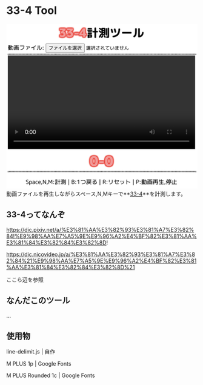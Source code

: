 # 33-4 Tool

![screenshot1](setumei1.png)
動画ファイルを再生しながらスペース,N,Mキーで**<ins>33-4</ins>**を計測します。

## 33-4ってなんぞ

https://dic.pixiv.net/a/%E3%81%AA%E3%82%93%E3%81%A7%E3%82%84!%E9%98%AA%E7%A5%9E%E9%96%A2%E4%BF%82%E3%81%AA%E3%81%84%E3%82%84%E3%82%8D!

https://dic.nicovideo.jp/a/%E3%81%AA%E3%82%93%E3%81%A7%E3%82%84%21%E9%98%AA%E7%A5%9E%E9%96%A2%E4%BF%82%E3%81%AA%E3%81%84%E3%82%84%E3%82%8D%21

ここら辺を参照

## なんだこのツール
...

## 使用物
line-delimit.js | 自作

M PLUS 1p | Google Fonts

M PLUS Rounded 1c | Google Fonts
